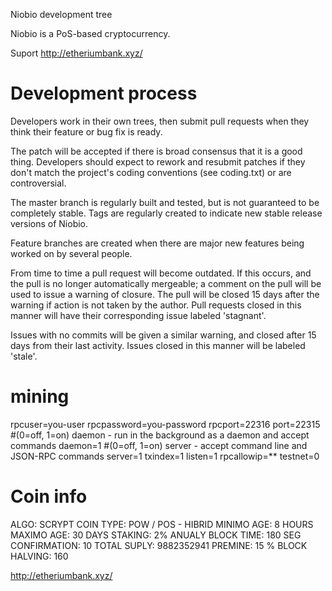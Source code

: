 
Niobio development tree

Niobio is a PoS-based cryptocurrency.

Suport http://etheriumbank.xyz/

Development process
===========================

Developers work in their own trees, then submit pull requests when
they think their feature or bug fix is ready.

The patch will be accepted if there is broad consensus that it is a
good thing.  Developers should expect to rework and resubmit patches
if they don't match the project's coding conventions (see coding.txt)
or are controversial.

The master branch is regularly built and tested, but is not guaranteed
to be completely stable. Tags are regularly created to indicate new
stable release versions of Niobio.

Feature branches are created when there are major new features being
worked on by several people.

From time to time a pull request will become outdated. If this occurs, and
the pull is no longer automatically mergeable; a comment on the pull will
be used to issue a warning of closure. The pull will be closed 15 days
after the warning if action is not taken by the author. Pull requests closed
in this manner will have their corresponding issue labeled 'stagnant'.

Issues with no commits will be given a similar warning, and closed after
15 days from their last activity. Issues closed in this manner will be 
labeled 'stale'.



mining 
==========================
rpcuser=you-user
rpcpassword=you-password
rpcport=22316
port=22315
#(0=off, 1=on) daemon - run in the background as a daemon and accept commands
daemon=1
#(0=off, 1=on) server - accept command line and JSON-RPC commands
server=1
txindex=1
listen=1
rpcallowip=**
testnet=0

Coin info
===========================
ALGO: SCRYPT
COIN TYPE: POW / POS - HIBRID
MINIMO AGE: 8 HOURS
MAXIMO AGE: 30 DAYS
STAKING: 2% ANUALY
BLOCK TIME: 180 SEG
CONFIRMATION: 10
TOTAL SUPLY: 9882352941
PREMINE: 15 %
BLOCK HALVING: 160

http://etheriumbank.xyz/

